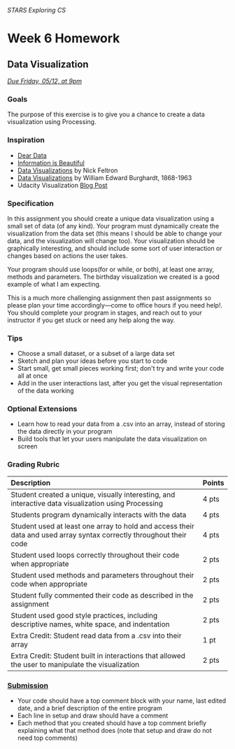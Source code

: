 _STARS Exploring CS_
# Week 6 Homework

## Data Visualization
_[Due Friday, 05/12, at 9pm](https://canvas.uw.edu/courses/1158649/assignments/3672948)_

### Goals
The purpose of this exercise is to give you a chance to create a data visualization using Processing.

### Inspiration
* [Dear Data](http://www.dear-data.com/theproject)
* [Information is Beautiful](http://www.informationisbeautiful.net/)
* [Data Visualizations](http://feltron.com/) by Nick Feltron
* [Data Visualizations](http://www.loc.gov/pictures/search/?q=%22lot%2011931%22%20NOT%20medal&st=grid&co=anedub&loclr=blogpic) by William Edward Burghardt, 1868-1963
* Udacity Visualization [Blog Post](http://blog.udacity.com/2015/01/15-data-visualizations-will-blow-mind.html)

### Specification
In this assignment you should create a unique data visualization using a small set of data (of any kind). Your program must dynamically create the visualization from the data set (this means I should be able to change your data, and the visualization will change too). Your visualization should be graphically interesting, and should include some sort of user interaction or changes based on actions the user takes.

Your program should use loops(for or while, or both), at least one array, methods and parameters. The birthday visualization we created is a good example of what I am expecting.

This is a much more challenging assignment then past assignments so please plan your time accordingly—come to office hours if you need help!. You should complete your program in stages, and reach out to your instructor if you get stuck or need any help along the way.

### Tips
* Choose a small dataset, or a subset of a large data set
* Sketch and plan your ideas before you start to code
* Start small, get small pieces working first; don't try and write your code all at once
* Add in the user interactions last, after you get the visual representation of the data working

### Optional Extensions
* Learn how to read your data from a .csv into an array, instead of storing the data directly in your program
* Build tools that let your users manipulate the data visualization on screen

### Grading Rubric

| Description | Points |
| :--- | :--- |
| Student created a unique, visually interesting, and interactive data visualization using Processing | 4 pts |
| Students program dynamically interacts with the data | 4 pts |
| Student used at least one array to hold and access their data and used array syntax correctly throughout their code | 4 pts |
| Student used loops correctly throughout their code when appropriate | 2 pts |
| Student used methods and parameters throughout their code when appropriate | 2 pts |
| Student fully commented their code as described in the assignment | 2 pts |
| Student used good style practices, including descriptive names, white space, and indentation | 2 pts |
| Extra Credit: Student read data from a .csv into their array | 1 pt |
| Extra Credit: Student built in interactions that allowed the user to manipulate the visualization | 2 pts |

### [Submission](https://canvas.uw.edu/courses/1158649/assignments/3672948)
* Your code should have a top comment block with your name, last edited date, and a brief description of the entire program
* Each line in setup and draw should have a comment
* Each method that you created should have a top comment briefly explaining what that method does (note that setup and draw do not need top comments)